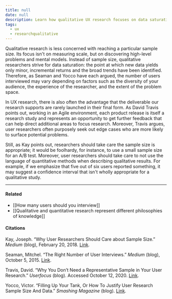 ```yaml
---
title: null
date: null
description: Learn how qualitative UX research focuses on data saturation over sample size to uncover key user insights and improve products through ongoing Agile feedback and diverse user interviews.
tags:
  - ux
  - researchqualitative
---
```


Qualitative research is less concerned with reaching a particular sample size. Its focus isn't on measuring scale, but on discovering high-level problems and mental models. Instead of sample size, qualitative researchers strive for data saturation: the point at which new data yields only minor, incremental returns and the broad trends have been identified. Therefore, as Seaman and Yocco have each argued, the number of users interviewed may vary depending on factors such as the diversity of your audience, the experience of the researcher, and the extent of the problem space.

In UX research, there is also often the advantage that the deliverable our research supports are rarely launched in their final form. As David Travis points out, working in an Agile environment, each product release is itself a research study and represents an opportunity to get further feedback that can help direct additional areas to focus research. Moreover, Travis argues, user researchers often purposely seek out edge cases who are more likely to surface potential problems.

Still, as Kay points out, researchers should take care the sample size is appropriate; it would be foolhardy, for instance, to use a small sample size for an A/B test. Moreover, user researchers should take care to not use the language of quantitative methods when describing qualitative results. For example, if we emphasize that five out of six users reported something, it may suggest a confidence interval that isn't wholly appropriate for a qualitative study.

---

#### Related

-   [[How many users should you interview]]
-   [[Qualitative and quantitative research represent different philosophies of knowledge]]

#### Citations

Kay, Joseph. “Why User Researchers Should Care about Sample Size.” _Medium_ (blog), February 20, 2018. [Link](https://medium.com/designing-lyst/why-user-researchers-should-care-about-sample-size-fbb0b4215b3a).

Seaman, Mitchel. “The Right Number of User Interviews.” _Medium_ (blog), October 5, 2015. [Link](https://medium.com/@mitchelseaman/the-right-number-of-user-interviews-de11c7815d9).

Travis, David. “Why You Don’t Need a Representative Sample in Your User Research.” _Userfocus_ (blog). Accessed October 12, 2020. [Link](https://www.userfocus.co.uk/articles/myth-of-the-representative-sample.html).

Yocco, Victor. “Filling Up Your Tank, Or How To Justify User Research Sample Size And Data.” _Smashing Magazine_ (blog). [Link](https://www.smashingmagazine.com/2017/03/user-research-sample-size-data/).
